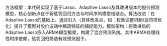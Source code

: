 ​方法框架​：本代码实现了基于Lasso、Adaptive Lasso及其改进版本的股价预测模型，核心创新点在于将惩罚回归方法与时间序列模型相结合。
​算法改进​：在Adaptive Lasso的基础上，通过引入（具体改进点，如：权重调整机制/惩罚项优化）提升了模型对股价波动中稀疏特征的捕捉能力。
​模型架构​：将改进后的Adaptive Lasso嵌入ARMA模型框架，构建了混合预测系统。其中ARMA处理线性时序依赖，惩罚回归筛选有效预测因子。

